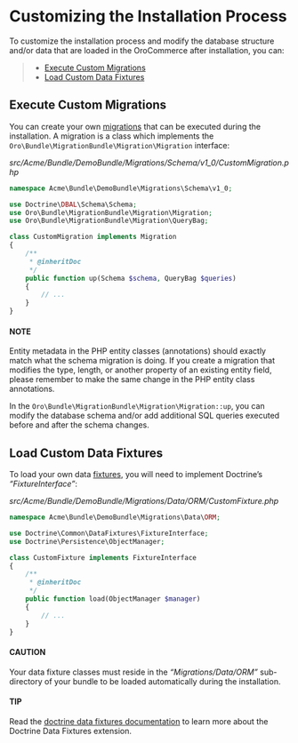 <a id="customize-install"></a>

# Customizing the Installation Process

To customize the installation process and modify the database structure and/or data that are loaded in the OroCommerce after installation, you can:

> * [Execute Custom Migrations](#execute-custom-migrations)
> * [Load Custom Data Fixtures](#load-custom-data-fixtures)

<a id="customize-install-execute-custom-migrations"></a>

## Execute Custom Migrations

You can create your own [migrations](../../entities/migration.md#backend-entities-migrations) that can be executed during the installation.
A migration is a class which implements the `Oro\Bundle\MigrationBundle\Migration\Migration` interface:

*src/Acme/Bundle/DemoBundle/Migrations/Schema/v1_0/CustomMigration.php*
```php
namespace Acme\Bundle\DemoBundle\Migrations\Schema\v1_0;

use Doctrine\DBAL\Schema\Schema;
use Oro\Bundle\MigrationBundle\Migration\Migration;
use Oro\Bundle\MigrationBundle\Migration\QueryBag;

class CustomMigration implements Migration
{
    /**
     * @inheritDoc
     */
    public function up(Schema $schema, QueryBag $queries)
    {
        // ...
    }
}
```

#### NOTE
Entity metadata in the PHP entity classes (annotations) should exactly match what the schema migration is doing. If you create a migration that modifies the type, length, or another property of an existing entity field, please remember to make the same change in the PHP entity class annotations.

In the `Oro\Bundle\MigrationBundle\Migration\Migration::up`, you can modify the database schema and/or add additional SQL queries executed before and after the schema changes.

<a id="load-custom-data-fixtures"></a>

## Load Custom Data Fixtures

To load your own data [fixtures](../../entities/fixtures.md#backend-entities-fixtures), you will need to implement Doctrine’s  *“FixtureInterface”*:

*src/Acme/Bundle/DemoBundle/Migrations/Data/ORM/CustomFixture.php*
```php
namespace Acme\Bundle\DemoBundle\Migrations\Data\ORM;

use Doctrine\Common\DataFixtures\FixtureInterface;
use Doctrine\Persistence\ObjectManager;

class CustomFixture implements FixtureInterface
{
    /**
     * @inheritDoc
     */
    public function load(ObjectManager $manager)
    {
        // ...
    }
}
```

#### CAUTION
Your data fixture classes must reside in the  *“Migrations/Data/ORM”* sub-directory of your bundle to be loaded automatically during the installation.

#### TIP
Read the <a href="https://github.com/doctrine/data-fixtures/blob/1.5.x/README.md" target="_blank">doctrine data fixtures documentation</a> to learn more about the Doctrine Data Fixtures extension.

<!-- Frontend -->
